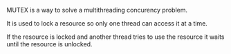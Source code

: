 MUTEX is a way to solve a multithreading concurency problem.

It is used to lock a resource so only one thread can access it at a time.

If the resource is locked and another thread tries to use the resource it waits until the resource is unlocked.